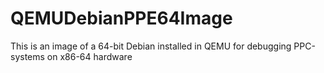 # QEMUDebianPPE64Image
This is an image of a 64-bit Debian installed in QEMU for debugging PPC-systems on x86-64 hardware
